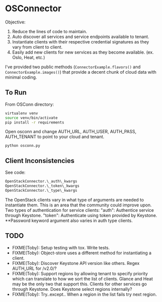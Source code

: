OSConnector
=================


Objective:

1.   Reduce the lines of code to maintain.
2.   Auto discover all services and service endpoints available to tenant.
3.   Instantiate clients with their respective credential signatures as they
vary from client to client.
4.   Easily add new clients for new services as they become available. (ex.
Oslo, Heat, etc.)


I've provided two public methods (`ConnectorExample.flavors()` and
`ConnectorExample.images()`) that provide a decent chunk of cloud data with
minimal coding.


To Run
------


From OSConn directory:

```bash
virtualenv venv
source venv/bin/activate
pip install -r requirements
```

Open osconn and change AUTH\_URL, AUTH\_USER, AUTH\_PASS, AUTH\_TENANT to
point to your cloud and tenant.

`python osconn.py`


Client Inconsistencies
----------------------


See code:

```python
OpenStackConnector.\_auth\_kwargs
OpenStackConnector.\_token\_kwargs
OpenStackConnector.\_type\_kwargs
```

The OpenStack clients vary in what type of arguments are needed to
instantiate them. This is an area that the community could improve upon.
Two types of authentication for service clients: "auth": Authentice service
through Keystone. "token": Authenticate using token provided by Keystone.
\*\*Password keyword argument also varies in auth type clients.

TODO
----

*   FIXME(Toby): Setup testing with tox. Write tests.
*   FIXME(Toby): Object-store uses a different method for instantiating a client.
*   FIXME(Toby): Discover Keystone API version like others. Regex AUTH\_URL for
/v2.0/?
*   FIXME(Toby): Support regions by allowing tenant to specify priority which can
translate to how we sort the list of clients. Glance and Heat may be the
only two that support this. Clients for other services go through
Keystone. Does Keystone select regions internally?
*   FIXME(Toby): Try..except.. When a region in the list fails try next region.

